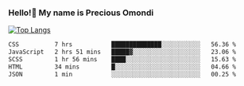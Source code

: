 ### Hello!👋 My name is Precious Omondi 

[![Top Langs](https://github-readme-stats.vercel.app/api/top-langs/?username=Presho99&langs_count=8&theme=dark)](https://github.com/Presho99/github-readme-stats)



<!--START_SECTION:waka-->

```txt
CSS          7 hrs           ██████████████░░░░░░░░░░░   56.36 %
JavaScript   2 hrs 51 mins   █████▓░░░░░░░░░░░░░░░░░░░   23.06 %
SCSS         1 hr 56 mins    ████░░░░░░░░░░░░░░░░░░░░░   15.63 %
HTML         34 mins         █░░░░░░░░░░░░░░░░░░░░░░░░   04.66 %
JSON         1 min           ░░░░░░░░░░░░░░░░░░░░░░░░░   00.25 %
```

<!--END_SECTION:waka-->

